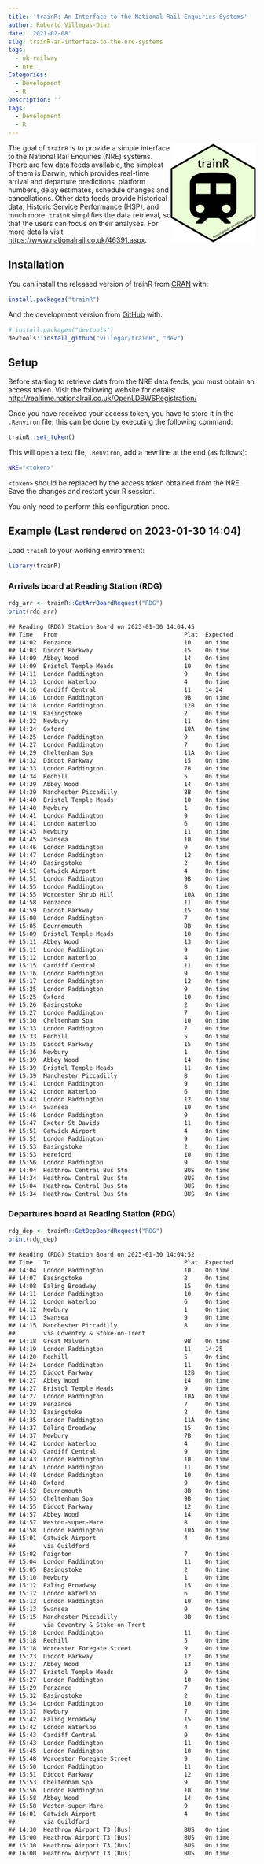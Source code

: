 ```yaml
---
title: 'trainR: An Interface to the National Rail Enquiries Systems'
author: Roberto Villegas-Diaz
date: '2021-02-08'
slug: trainR-an-interface-to-the-nre-systems
tags:
  - uk-railway
  - nre
Categories:
  - Development
  - R
Description: ''
Tags:
  - Development
  - R
---
```


<img src="https://raw.githubusercontent.com/villegar/trainR/main/inst/images/logo.png" alt="logo" align="right" height=200px/>

The goal of `trainR` is to provide a simple interface to the 
National Rail Enquiries (NRE) systems. There are few data feeds 
available, the simplest of them is Darwin, which provides real-time 
arrival and departure predictions, platform numbers, delay estimates, 
schedule changes and cancellations. Other data feeds provide historical 
data, Historic Service Performance (HSP), and much more. `trainR` 
simplifies the data retrieval, so that the users can focus on their 
analyses. For more details visit 
https://www.nationalrail.co.uk/46391.aspx.

## Installation

You can install the released version of trainR from [CRAN](https://CRAN.R-project.org) with:

``` r
install.packages("trainR")
```

And the development version from [GitHub](https://github.com/) with:

``` r
# install.packages("devtools")
devtools::install_github("villegar/trainR", "dev")
```

## Setup
Before starting to retrieve data from the NRE data feeds, you must obtain an access token. 
Visit the following website for details: http://realtime.nationalrail.co.uk/OpenLDBWSRegistration/

Once you have received your access token, you have to store it in the `.Renviron` file; this can be 
done by executing the following command:


```r
trainR::set_token()
```

This will open a text file, `.Renviron`, add a new line at the end (as follows):

```bash
NRE="<token>"
```

`<token>` should be replaced by the access token obtained from the NRE. Save the changes and restart 
your R session.

You only need to perform this configuration once.

## Example (Last rendered on 2023-01-30 14:04)

Load `trainR` to your working environment:

```r
library(trainR)
```

### Arrivals board at Reading Station (RDG)


```r
rdg_arr <- trainR::GetArrBoardRequest("RDG")
print(rdg_arr)
```

```
## Reading (RDG) Station Board on 2023-01-30 14:04:45
## Time   From                                    Plat  Expected
## 14:02  Penzance                                10    On time
## 14:03  Didcot Parkway                          15    On time
## 14:09  Abbey Wood                              14    On time
## 14:09  Bristol Temple Meads                    10    On time
## 14:11  London Paddington                       9     On time
## 14:13  London Waterloo                         4     On time
## 14:16  Cardiff Central                         11    14:24
## 14:16  London Paddington                       9B    On time
## 14:18  London Paddington                       12B   On time
## 14:19  Basingstoke                             2     On time
## 14:22  Newbury                                 11    On time
## 14:24  Oxford                                  10A   On time
## 14:25  London Paddington                       9     On time
## 14:27  London Paddington                       7     On time
## 14:29  Cheltenham Spa                          11A   On time
## 14:32  Didcot Parkway                          15    On time
## 14:33  London Paddington                       7B    On time
## 14:34  Redhill                                 5     On time
## 14:39  Abbey Wood                              14    On time
## 14:39  Manchester Piccadilly                   8B    On time
## 14:40  Bristol Temple Meads                    10    On time
## 14:40  Newbury                                 1     On time
## 14:41  London Paddington                       9     On time
## 14:41  London Waterloo                         6     On time
## 14:43  Newbury                                 11    On time
## 14:45  Swansea                                 10    On time
## 14:46  London Paddington                       9     On time
## 14:47  London Paddington                       12    On time
## 14:49  Basingstoke                             2     On time
## 14:51  Gatwick Airport                         4     On time
## 14:51  London Paddington                       9B    On time
## 14:55  London Paddington                       8     On time
## 14:55  Worcester Shrub Hill                    10A   On time
## 14:58  Penzance                                11    On time
## 14:59  Didcot Parkway                          15    On time
## 15:00  London Paddington                       7     On time
## 15:05  Bournemouth                             8B    On time
## 15:09  Bristol Temple Meads                    10    On time
## 15:11  Abbey Wood                              13    On time
## 15:11  London Paddington                       9     On time
## 15:12  London Waterloo                         4     On time
## 15:15  Cardiff Central                         11    On time
## 15:16  London Paddington                       9     On time
## 15:17  London Paddington                       12    On time
## 15:25  London Paddington                       9     On time
## 15:25  Oxford                                  10    On time
## 15:26  Basingstoke                             2     On time
## 15:27  London Paddington                       7     On time
## 15:30  Cheltenham Spa                          10    On time
## 15:33  London Paddington                       7     On time
## 15:33  Redhill                                 5     On time
## 15:35  Didcot Parkway                          15    On time
## 15:36  Newbury                                 1     On time
## 15:39  Abbey Wood                              14    On time
## 15:39  Bristol Temple Meads                    11    On time
## 15:39  Manchester Piccadilly                   8     On time
## 15:41  London Paddington                       9     On time
## 15:42  London Waterloo                         6     On time
## 15:43  London Paddington                       12    On time
## 15:44  Swansea                                 10    On time
## 15:46  London Paddington                       9     On time
## 15:47  Exeter St Davids                        11    On time
## 15:51  Gatwick Airport                         4     On time
## 15:51  London Paddington                       9     On time
## 15:53  Basingstoke                             2     On time
## 15:53  Hereford                                10    On time
## 15:56  London Paddington                       9     On time
## 14:04  Heathrow Central Bus Stn                BUS   On time
## 14:34  Heathrow Central Bus Stn                BUS   On time
## 15:04  Heathrow Central Bus Stn                BUS   On time
## 15:34  Heathrow Central Bus Stn                BUS   On time
```

### Departures board at Reading Station (RDG)


```r
rdg_dep <- trainR::GetDepBoardRequest("RDG")
print(rdg_dep)
```

```
## Reading (RDG) Station Board on 2023-01-30 14:04:52
## Time   To                                      Plat  Expected
## 14:04  London Paddington                       10    On time
## 14:07  Basingstoke                             2     On time
## 14:08  Ealing Broadway                         15    On time
## 14:11  London Paddington                       10    On time
## 14:12  London Waterloo                         6     On time
## 14:12  Newbury                                 1     On time
## 14:13  Swansea                                 9     On time
## 14:15  Manchester Piccadilly                   8     On time
##        via Coventry & Stoke-on-Trent           
## 14:18  Great Malvern                           9B    On time
## 14:19  London Paddington                       11    14:25
## 14:20  Redhill                                 5     On time
## 14:24  London Paddington                       11    On time
## 14:25  Didcot Parkway                          12B   On time
## 14:27  Abbey Wood                              14    On time
## 14:27  Bristol Temple Meads                    9     On time
## 14:27  London Paddington                       10A   On time
## 14:29  Penzance                                7     On time
## 14:32  Basingstoke                             2     On time
## 14:35  London Paddington                       11A   On time
## 14:37  Ealing Broadway                         15    On time
## 14:37  Newbury                                 7B    On time
## 14:42  London Waterloo                         4     On time
## 14:43  Cardiff Central                         9     On time
## 14:43  London Paddington                       10    On time
## 14:45  London Paddington                       11    On time
## 14:48  London Paddington                       10    On time
## 14:48  Oxford                                  9     On time
## 14:52  Bournemouth                             8B    On time
## 14:53  Cheltenham Spa                          9B    On time
## 14:55  Didcot Parkway                          12    On time
## 14:57  Abbey Wood                              14    On time
## 14:57  Weston-super-Mare                       8     On time
## 14:58  London Paddington                       10A   On time
## 15:01  Gatwick Airport                         4     On time
##        via Guildford                           
## 15:02  Paignton                                7     On time
## 15:04  London Paddington                       11    On time
## 15:05  Basingstoke                             2     On time
## 15:10  Newbury                                 1     On time
## 15:12  Ealing Broadway                         15    On time
## 15:12  London Waterloo                         6     On time
## 15:13  London Paddington                       10    On time
## 15:13  Swansea                                 9     On time
## 15:15  Manchester Piccadilly                   8B    On time
##        via Coventry & Stoke-on-Trent           
## 15:18  London Paddington                       11    On time
## 15:18  Redhill                                 5     On time
## 15:18  Worcester Foregate Street               9     On time
## 15:23  Didcot Parkway                          12    On time
## 15:27  Abbey Wood                              13    On time
## 15:27  Bristol Temple Meads                    9     On time
## 15:27  London Paddington                       10    On time
## 15:29  Penzance                                7     On time
## 15:32  Basingstoke                             2     On time
## 15:34  London Paddington                       10    On time
## 15:37  Newbury                                 7     On time
## 15:42  Ealing Broadway                         15    On time
## 15:42  London Waterloo                         4     On time
## 15:43  Cardiff Central                         9     On time
## 15:43  London Paddington                       11    On time
## 15:45  London Paddington                       10    On time
## 15:48  Worcester Foregate Street               9     On time
## 15:50  London Paddington                       11    On time
## 15:51  Didcot Parkway                          12    On time
## 15:53  Cheltenham Spa                          9     On time
## 15:56  London Paddington                       10    On time
## 15:58  Abbey Wood                              14    On time
## 15:58  Weston-super-Mare                       9     On time
## 16:01  Gatwick Airport                         4     On time
##        via Guildford                           
## 14:30  Heathrow Airport T3 (Bus)               BUS   On time
## 15:00  Heathrow Airport T3 (Bus)               BUS   On time
## 15:30  Heathrow Airport T3 (Bus)               BUS   On time
## 16:00  Heathrow Airport T3 (Bus)               BUS   On time
```
